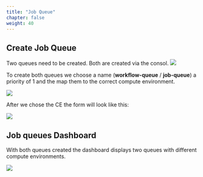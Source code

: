 ```yaml
---
title: "Job Queue"
chapter: false
weight: 40
---
```


## Create Job Queue

Two queues need to be created. Both are created via the consol.
![](/images/nextflow-on-aws-batch/batch/5_queue_workflow_0.png)

To create both queues we choose a name (**workflow-queue** / **job-queue**) a priority of 1 and the map them to the correct compute environment.

![](/images/nextflow-on-aws-batch/batch/5_queue_workflow_1.png)

After we chose the CE the form will look like this:

![](/images/nextflow-on-aws-batch/batch/5_queue_workflow_1-1.png)

## Job queues Dashboard

With both queues created the dashboard displays two queues with different compute environments.

![](/images/nextflow-on-aws-batch/batch/5_queue_workflow_2.png)